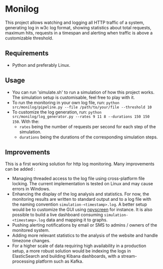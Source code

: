 # Monilog

This project allows watching and logging all HTTP traffic of a system, generating log in w3c log format, showing statistics about total requests, maximum hits, requests in a timespan and alerting when traffic is above a customizable threshold.

## Requirements

* Python and preferably Linux.

## Usage
* You can run 'simulate.sh' to run a simulation of how this project works. The simulation setup is customisable, feel free to play with it.
* To run the monitoring in your own log file, run: `python src/monilog/pipeline.py --file /path/to/your/file --threshold 10`
* To customize the log generation, run: `python src/monilog/log_generator.py --rates 9 11 8 --durations 150 150 150`. With the:
    - `rates` being the number of requests per second for each step of the simulation.
    - `durations` being the durations of the corresponding simulation steps.


## Improvements
This is a first working solution for http log monitoring. Many improvements can be added : 
* Managing threaded access to the log file using cross-platform file locking. The current implementation is tested on Linux and may
cause errors in Windows. 
* Enhancing the display of the log analysis and statistics. For now, the monitoring results are written 
to standard output and to a log file with the naming convention `simulation-<timestamp>.log`. A better setup would be to customize the 
GUI using [npyscreen](https://pypi.org/project/npyscreen/) for instance. It is also possible to build a live dashboard consuming `simulation-<timestamp>.log` data and mapping it to graphs. 
* Pushing alerting notifications by email or SMS to admins / owners of the monitored system. 
* Adding more relevant statistics to the analysis of the website and handle timezone changes.
* For a higher scale of data requiring high availability in a production setup, a more robust solution would be indexing the logs in ElasticSearch and building Kibana dashboards, with a stream-processing platform such as Kafka. 
